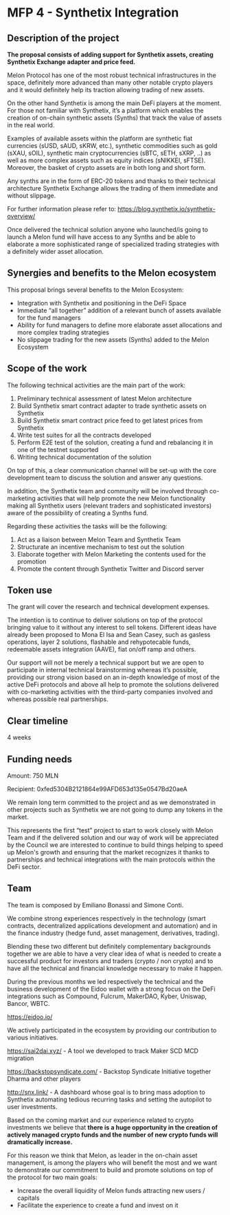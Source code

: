 # MFP 4 - Synthetix Integration

## Description of the project

__The proposal consists of adding support for Synthetix assets, creating Synthetix Exchange adapter and price feed.__

Melon Protocol has one of the most robust technical infrastructures in the space, definitely more advanced than many other notable crypto players and it would definitely help its traction allowing trading of new assets.

On the other hand Synthetix is among the main DeFi players at the moment. For those not familiar with Synthetix, it’s a platform which enables the creation of on-chain synthetic assets (Synths) that track the value of assets in the real world. 

Examples of available assets within the platform are synthetic fiat currencies (sUSD, sAUD, sKRW, etc.), synthetic commodities such as gold (sXAU, sOIL), synthetic main cryptocurrencies (sBTC, sETH, sXRP, ..) as well as more complex assets such as equity indices (sNIKKEI, sFTSE). Moreover, the basket of crypto assets are in both long and short form.

Any synths are in the form of ERC-20 tokens and thanks to their technical architecture Synthetix Exchange allows the trading of them immediate and without slippage.

For further information please refer to: 
https://blog.synthetix.io/synthetix-overview/

Once delivered the technical solution anyone who launched/is going to launch a Melon fund will have access to any Synths and be able to elaborate a more sophisticated range of specialized trading strategies with a definitely wider asset allocation. 

## Synergies and benefits to the Melon ecosystem

This proposal brings several benefits to the Melon Ecosystem: 

- Integration with Synthetix and positioning in the DeFi Space
- Immediate “all together” addition of a relevant bunch of assets available for the fund managers
- Ability for fund managers to define more elaborate asset allocations and more complex trading strategies
- No slippage trading for the new assets (Synths) added to the Melon Ecosystem

## Scope of the work

The following technical activities are the main part of the work:

1. Preliminary technical assessment of latest Melon architecture
1. Build Synthetix smart contract adapter to trade synthetic assets on Synthetix
1. Build Synthetix smart contract price feed to get latest prices from Synthetix
1. Write test suites for all the contracts developed
1. Perform E2E test of the solution, creating a fund and rebalancing it in one of the testnet supported
1. Writing technical documentation of the solution

On top of this, a clear communication channel will be set-up with the core development team to discuss the solution and answer any questions.

In addition, the Synthetix team and community will be involved through co-marketing activities that will help promote the new Melon functionality making all Synthetix users (relevant traders and sophisticated investors) aware of the possibility of creating a Synths fund. 

Regarding these activities the tasks will be the following: 

1. Act as a liaison between Melon Team and Synthetix Team
1. Structurate an incentive mechanism to test out the solution
1. Elaborate together with Melon Marketing the contents used for the promotion
1. Promote the content through Synthetix Twitter and Discord server

## Token use

The grant will cover the research and technical development expenses. 

The intention is to continue to deliver solutions on top of the protocol bringing value to it without any interest to sell tokens. Different ideas have already been proposed to Mona El Isa and Sean Casey, such as gasless operations, layer 2 solutions, flashable and rehypotecable funds, redeemable assets integration (AAVE), fiat on/off ramp and others.

Our support will not be merely a technical support but we are open to participate in internal technical brainstorming whereas it’s possible, providing our strong vision based on an in-depth knowledge of most of the active DeFi protocols and above all help to promote the solutions delivered with co-marketing activities with the third-party companies involved and whereas possible real partnerships.

## Clear timeline
            
4 weeks

## Funding needs

Amount: 750 MLN

Recipient: 0xfed5304B2121864e99AFD653d135e0547Bd20aeA

We remain long term committed to the project and as we demonstrated in other projects such as Synthetix we are not going to dump any tokens in the market.

This represents the first “test” project to start to work closely with Melon Team and if the delivered solution and our way of work will be appreciated by the Council we are interested to continue to build things helping to speed up Melon's growth and ensuring that the market recognizes it thanks to partnerships and technical integrations with the main protocols within the DeFi sector.

## Team

The team is composed by Emiliano Bonassi and Simone Conti.

We combine strong experiences respectively in the technology (smart contracts, decentralized applications development and automation) and in the finance industry (hedge fund, asset management, derivatives, trading).

Blending these two different but definitely complementary backgrounds together we are able to have a very clear idea of what is needed to create a successful product for investors and traders (crypto / non crypto) and to have all the technical and financial knowledge necessary to make it happen.

During the previous months we led respectively the technical and the business development of the Eidoo wallet with a strong focus on the DeFi integrations such as Compound, Fulcrum, MakerDAO, Kyber, Uniswap, Bancor, WBTC.

https://eidoo.io/

We actively participated in the ecosystem by providing 
our contribution to various initiatives. 

https://sai2dai.xyz/  - A tool we developed to track Maker SCD MCD migration

https://backstopsyndicate.com/ - Backstop Syndicate Initiative together Dharma and other players

http://snx.link/ - A dashboard whose goal is to bring mass adoption to Synthetix automating tedious recurring tasks and setting the autopilot to user investments.

Based on the coming market and our experience related to crypto investments we believe that __there is a huge opportunity in the creation of actively managed crypto funds and the number of new crypto funds will dramatically increase.__

For this reason we think that Melon, as leader in the on-chain asset management, is among the players who will benefit the most and we want to demonstrate our commitment to build and promote solutions on top of the protocol for two main goals:
- Increase the overall liquidity of Melon funds attracting new users / capitals
- Facilitate the experience to create a fund and invest on it 
